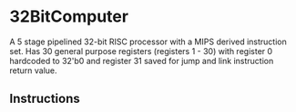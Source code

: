 # 32BitComputer
 
A 5 stage pipelined 32-bit RISC processor with a MIPS derived instruction set. Has 30 general purpose registers (registers 1 - 30) with register 0 hardcoded to 32'b0 and register 31 saved for jump and link instruction return value.

## Instructions


